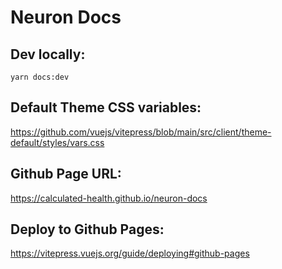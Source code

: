 # Neuron Docs

## Dev locally:
`yarn docs:dev`

## Default Theme CSS variables:
https://github.com/vuejs/vitepress/blob/main/src/client/theme-default/styles/vars.css

## Github Page URL:
https://calculated-health.github.io/neuron-docs

## Deploy to Github Pages:
https://vitepress.vuejs.org/guide/deploying#github-pages
